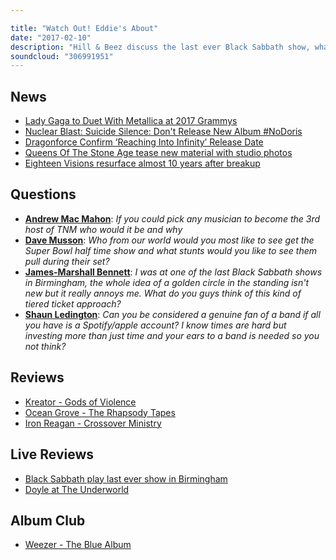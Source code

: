 ```yaml
---

title: "Watch Out! Eddie's About"
date: "2017-02-10"
description: "Hill & Beez discuss the last ever Black Sabbath show, what Lady Gaga and Metallica are going to play together at the Grammys, idiots trying to get Suicide Silence's album banned and more. There's album reviews on the new releases from Kreator, Ocean Grove and Iron Reagan, a live report from Doyle from The Misfits and Jock from Puppy joins us for an Album Club on Weezer's The Blue Album."
soundcloud: "306991951"
---
```


## News

* [Lady Gaga to Duet With Metallica at 2017 Grammys](https://variety.com/2017/music/news/lady-gaga-metallica-grammys-2017-1201980169/)
* [Nuclear Blast: Suicide Silence: Don't Release New Album #NoDoris](https://www.change.org/p/nuclear-blast-suicide-silence-don-t-release-new-album-nodoris)
* [Dragonforce Confirm ‘Reaching Into Infinity’ Release Date](http://loudwire.com/dragonforce-reaching-into-infinity-release-date-announce-intimate-london-show/)
* [Queens Of The Stone Age tease new material with studio photos](http://www.nme.com/news/music/queens-stone-age-tease-new-material-studio-photos-1969208)
* [Eighteen Visions resurface almost 10 years after breakup](http://www.altpress.com/news/entry/eighteen_visions_resurface_almost_10_years_after_breakup)

## Questions

* **[Andrew Mac Mahon](https://www.facebook.com/thatsnotmetalpodcast/posts/2049583931934807?comment_id=2049585268601340&comment_tracking=%7B%22tn%22%3A%22R9%22%7D)**: _If you could pick any musician to become the 3rd host of TNM who would it be and why_
* **[Dave Musson](https://www.facebook.com/thatsnotmetalpodcast/posts/2049583931934807?comment_id=2049586251934575&comment_tracking=%7B%22tn%22%3A%22R9%22%7D)**: _Who from our world would you most like to see get the Super Bowl half time show and what stunts would you like to see them pull during their set?_
* **[James-Marshall Bennett](https://www.facebook.com/thatsnotmetalpodcast/posts/2049583931934807?comment_id=2049589538600913&comment_tracking=%7B%22tn%22%3A%22R9%22%7D)**: _I was at one of the last Black Sabbath shows in Birmingham, the whole idea of a golden circle in the standing isn't new but it really annoys me. What do you guys think of this kind of tiered ticket approach?_
* **[Shaun Ledington](https://www.facebook.com/thatsnotmetalpodcast/posts/2049583931934807?comment_id=2049597668600100&comment_tracking=%7B%22tn%22%3A%22R9%22%7D)**: _Can you be considered a genuine fan of a band if all you have is a Spotify/apple account? I know times are hard but investing more than just time and your ears to a band is needed so you not think?_

## Reviews

* [Kreator - Gods of Violence](https://itunes.apple.com/gb/album/gods-of-violence/id1173485477)
* [Ocean Grove - The Rhapsody Tapes](https://itunes.apple.com/gb/album/the-rhapsody-tapes/id1182838999)
* [Iron Reagan - Crossover Ministry](https://itunes.apple.com/gb/album/crossover-ministry/id1168854719)

## Live Reviews

* [Black Sabbath play last ever show in Birmingham](http://www.nme.com/news/music/black-sabbath-last-ever-show-birmingham-watch-1967589)
* [Doyle at The Underworld](http://www.setlist.fm/setlist/doyle/2017/the-underworld-london-england-6bf80efe.html)

## Album Club

* [Weezer - The Blue Album](https://itunes.apple.com/gb/album/weezer/id1135155641)

